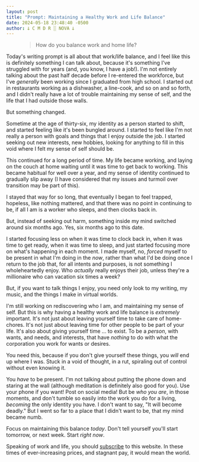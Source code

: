 ```yaml
---
layout: post
title: "Prompt: Maintaining a Healthy Work and Life Balance"
date: 2024-05-18 23:48:40 -0500
author: 𐕣 C M D R ░ NOVA 𐕣
---
```


<!-- wp:pullquote -->
<figure class="wp-block-pullquote"><blockquote><p>How do you balance work and home life?</p></blockquote></figure>
<!-- /wp:pullquote -->

<!-- wp:paragraph -->
<p>Today's writing prompt is all about that work/life balance, and I feel like this is definitely something I can talk about, because it's something I've struggled with for years (and, you know, I have a job!). I'm not entirely talking about the past half decade before I re-entered the workforce, but I've <em>generally</em> been working since I graduated from high school. I started out in restaurants working as a dishwasher, a line-cook, and so on and so forth, and I didn't really have a lot of trouble maintaining my sense of self, and the life that I had outside those walls.</p>
<!-- /wp:paragraph -->

<!-- wp:paragraph -->
<p>But something changed.</p>
<!-- /wp:paragraph -->

<!-- wp:paragraph -->
<p>Sometime at the age of thirty-six, my identity as a person started to shift, and started feeling like it's been bungled around. I started to feel like I'm not really a person with goals and things that I enjoy outside the job. I started seeking out new interests, new hobbies, looking for anything to fill in this void where I felt my sense of self should be.</p>
<!-- /wp:paragraph -->

<!-- wp:paragraph -->
<p>This continued for a long period of time. My life became working, and laying on the couch at home waiting until it was time to get back to working. This became habitual for well over a year, and my sense of identity continued to gradually slip away (I have considered that my issues and turmoil over transition may be part of this).</p>
<!-- /wp:paragraph -->

<!-- wp:paragraph -->
<p>I stayed that way for so long, that eventually I began to feel trapped, hopeless, like nothing mattered, and that there was no point in continuing to be, if all I am is a worker who sleeps, and then clocks back in.</p>
<!-- /wp:paragraph -->

<!-- wp:paragraph -->
<p>But, instead of seeking out harm, something inside my mind switched around six months ago. Yes, six months ago to this date.</p>
<!-- /wp:paragraph -->

<!-- wp:paragraph -->
<p>I started focusing less on when it was time to clock back in, when it was time to get ready, when it was time to sleep, and just started focusing more on what's happening in each moment. I made myself, no, <em>forced</em> myself to be present in what I'm doing in the <em>now</em>, rather than what I'd be doing once I return to the job that, for all intents and purposes, is not something I wholeheartedly enjoy. Who <em>actually</em> really enjoys their job, unless they're a millionaire who can vacation six times a week?</p>
<!-- /wp:paragraph -->

<!-- wp:paragraph -->
<p>But, if you want to talk things I enjoy, you need only look to my writing, my music, and the things I make in virtual worlds.</p>
<!-- /wp:paragraph -->

<!-- wp:paragraph -->
<p>I'm still working on rediscovering who I am, and maintaining my sense of self. But this is why having a healthy work and life balance is <em>extremely</em> important. It's not just about leaving yourself time to take care of home-chores. It's not just about leaving time for other people to be part of your life. It's also about giving yourself time ... to exist. To be a <em>person</em>, with wants, and needs, and interests, that have <em>nothing</em> to do with what the corporation you work for wants or desires.</p>
<!-- /wp:paragraph -->

<!-- wp:paragraph -->
<p>You need this, because if you don't give yourself these things, you <em>will</em> end up where I was. Stuck in a void of thought, in a rut, spiraling out of control without even knowing it.</p>
<!-- /wp:paragraph -->

<!-- wp:paragraph -->
<p>You <em>have</em> to be present. I'm not talking about putting the phone down and staring at the wall (although meditation is definitely also good for you). Use your phone if you want! Post on social media! But be <em>who you are</em>, in those moments, and don't tumble so easily into the work you do for a living, <em>becoming</em> the only identity you have. I don't want to say, "It will become deadly." But I went so far to a place that I didn't want to be, that my mind became numb.</p>
<!-- /wp:paragraph -->

<!-- wp:paragraph -->
<p>Focus on maintaining this balance <em>today</em>. Don't tell yourself you'll start tomorrow, or next week. Start <em>right now</em>.</p>
<!-- /wp:paragraph -->

<!-- wp:paragraph -->
<p>Speaking of work and life, you should <a href="https://www.patreon.com/cmdr_nova">subscribe</a> to this website. In these times of ever-increasing prices, and stagnant pay, it would mean the world.</p>
<!-- /wp:paragraph -->